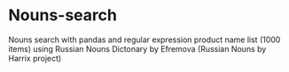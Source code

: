 # Nouns-search
Nouns search with pandas and regular expression product name list (1000 items) using Russian Nouns Dictonary by Efremova (Russian Nouns by Harrix project)
